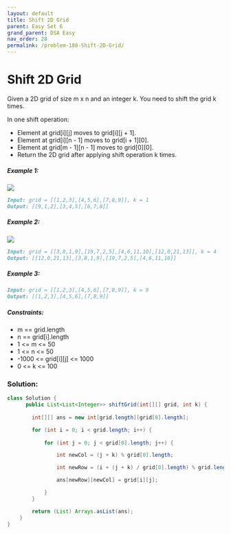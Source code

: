 ```yaml
---
layout: default
title: Shift 2D Grid
parent: Easy Set 6
grand_parent: DSA Easy
nav_order: 28
permalink: /problem-188-Shift-2D-Grid/
---
```

# Shift 2D Grid
Given a 2D grid of size m x n and an integer k. You need to shift the grid k times.

In one shift operation:

* Element at grid[i][j] moves to grid[i][j + 1].
* Element at grid[i][n - 1] moves to grid[i + 1][0].
* Element at grid[m - 1][n - 1] moves to grid[0][0].
* Return the 2D grid after applying shift operation k times.

##### Example 1:
![](../../assets/images/ds/e1.png![img.png](img.png))
```markdown
Input: grid = [[1,2,3],[4,5,6],[7,8,9]], k = 1
Output: [[9,1,2],[3,4,5],[6,7,8]]
```
##### Example 2:
![](../../assets/images/ds/e2.png)
```markdown
Input: grid = [[3,8,1,9],[19,7,2,5],[4,6,11,10],[12,0,21,13]], k = 4
Output: [[12,0,21,13],[3,8,1,9],[19,7,2,5],[4,6,11,10]]
```
##### Example 3:
```markdown
Input: grid = [[1,2,3],[4,5,6],[7,8,9]], k = 9
Output: [[1,2,3],[4,5,6],[7,8,9]]
```
##### Constraints:
* m == grid.length
* n == grid[i].length
* 1 <= m <= 50
* 1 <= n <= 50
* -1000 <= grid[i][j] <= 1000
* 0 <= k <= 100

### Solution:
```java
class Solution {
      public List<List<Integer>> shiftGrid(int[][] grid, int k) {
          
        int[][] ans = new int[grid.length][grid[0].length];

        for (int i = 0; i < grid.length; i++) {
            
            for (int j = 0; j < grid[0].length; j++) {

                int newCol = (j + k) % grid[0].length;

                int newRow = (i + (j + k) / grid[0].length) % grid.length;

                ans[newRow][newCol] = grid[i][j];

            }
        }

        return (List) Arrays.asList(ans);
    }
}
```